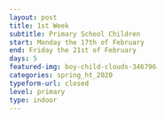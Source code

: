 ```yaml
---
layout: post
title: 1st Week
subtitle: Primary School Children
start: Monday the 17th of February
end: Friday the 21st of February
days: 5
featured-img: boy-child-clouds-346796
categories: spring_ht_2020
typeform-url: closed
level: primary
type: indoor
---
```

